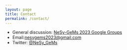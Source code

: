 ```yaml
---
layout: page
title: Contact 
permalink: /contact/
---
```


- General discussion: [NeSy-GeMs 2023 Google Groups](https://groups.google.com/g/nesy-gems2023)
- Email:[nesygems2023@gmail.com](mailto:nesygems2023@gmail.com)
- Twitter: [@NeSy_GeMs](https://twitter.com/NeSy_GeMs/)
